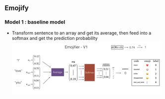 ## Emojify 



### Model 1 : baseline model 
- Transform sentence to an array and get its average, then feed into a softmax and get the prediction probability 
![image](https://github.com/yennanliu/sequence_predictor/blob/master/emojifier/ref/model_baseline.png)


